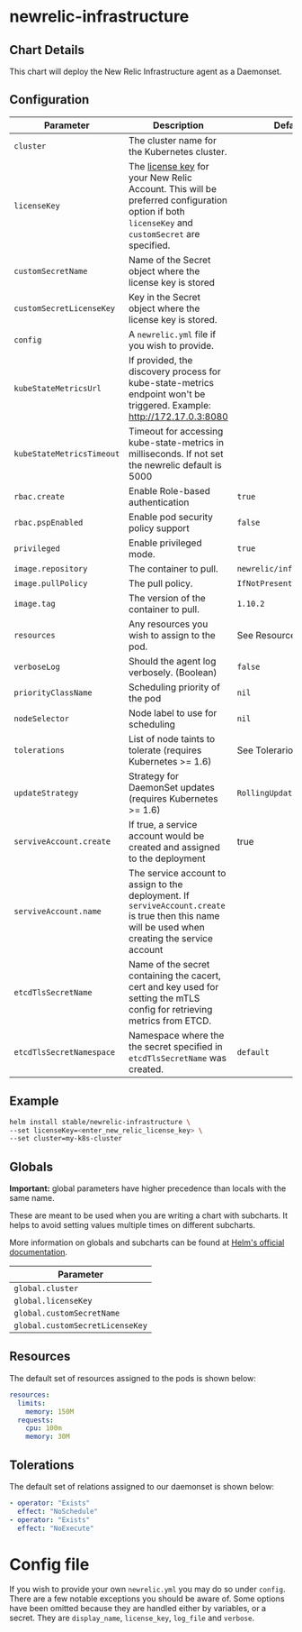 # newrelic-infrastructure

## Chart Details

This chart will deploy the New Relic Infrastructure agent as a Daemonset.

## Configuration

| Parameter                       | Description                                                  | Default                    |
| ------------------------------- | ------------------------------------------------------------ | -------------------------- |
| `cluster`                       | The cluster name for the Kubernetes cluster.                 |                            |
| `licenseKey`                    | The [license key](https://docs.newrelic.com/docs/accounts/install-new-relic/account-setup/license-key) for your New Relic Account. This will be preferred configuration option if both `licenseKey` and `customSecret` are specified. | |
| `customSecretName`              | Name of the Secret object where the license key is stored    |                            |
| `customSecretLicenseKey`        | Key in the Secret object where the license key is stored.    |                            |
| `config`                        | A `newrelic.yml` file if you wish to provide.                |                            |
| `kubeStateMetricsUrl`           | If provided, the discovery process for kube-state-metrics endpoint won't be triggered. Example: http://172.17.0.3:8080 |
| `kubeStateMetricsTimeout`       | Timeout for accessing kube-state-metrics in milliseconds. If not set the newrelic default is 5000 | |
| `rbac.create`                   | Enable Role-based authentication                             | `true`                     |
| `rbac.pspEnabled`               | Enable pod security policy support                           | `false`                    |
| `privileged`                    | Enable privileged mode.                                      | `true`                     |
| `image.repository`              | The container to pull.                                       | `newrelic/infrastructure`  |
| `image.pullPolicy`              | The pull policy.                                             | `IfNotPresent`             |
| `image.tag`                     | The version of the container to pull.                        | `1.10.2`                   |
| `resources`                     | Any resources you wish to assign to the pod.                 | See Resources below        |
| `verboseLog`                    | Should the agent log verbosely. (Boolean)                    | `false`                    |
| `priorityClassName`             | Scheduling priority of the pod                               | `nil`                      |
| `nodeSelector`                  | Node label to use for scheduling                             | `nil`                      |
| `tolerations`                   | List of node taints to tolerate (requires Kubernetes >= 1.6) | See Tolerarions below      |
| `updateStrategy`                | Strategy for DaemonSet updates (requires Kubernetes >= 1.6)  | `RollingUpdate`            |
| `serviveAccount.create`         | If true, a service account would be created and assigned to the deployment | true |
| `serviveAccount.name`           | The service account to assign to the deployment. If `serviveAccount.create` is true then this name will be used when creating the service account | |
| `etcdTlsSecretName`             | Name of the secret containing the cacert, cert and key used for setting the mTLS config for retrieving metrics from ETCD. | |
| `etcdTlsSecretNamespace`        | Namespace where the the secret specified in `etcdTlsSecretName` was created. | `default`  |

## Example

```sh
helm install stable/newrelic-infrastructure \
--set licenseKey=<enter_new_relic_license_key> \
--set cluster=my-k8s-cluster
```

## Globals

**Important:** global parameters have higher precedence than locals with the same name.

These are meant to be used when you are writing a chart with subcharts. It helps to avoid
setting values multiple times on different subcharts.

More information on globals and subcharts can be found at [Helm's official documentation](https://helm.sh/docs/topics/chart_template_guide/subcharts_and_globals/).

| Parameter                       |
| ------------------------------- |
| `global.cluster`                |
| `global.licenseKey`             |
| `global.customSecretName`       |
| `global.customSecretLicenseKey` |

## Resources

The default set of resources assigned to the pods is shown below:

```yaml
resources:
  limits:
    memory: 150M
  requests:
    cpu: 100m
    memory: 30M
```

## Tolerations

The default set of relations assigned to our daemonset is shown below:

```yaml
- operator: "Exists"
  effect: "NoSchedule"
- operator: "Exists"
  effect: "NoExecute"
```

# Config file

If you wish to provide your own `newrelic.yml` you may do so under `config`. There are a few notable exceptions you should be aware of. Some options have been omitted because they are handled either by variables, or a secret. They are `display_name`, `license_key`, `log_file` and `verbose`.
